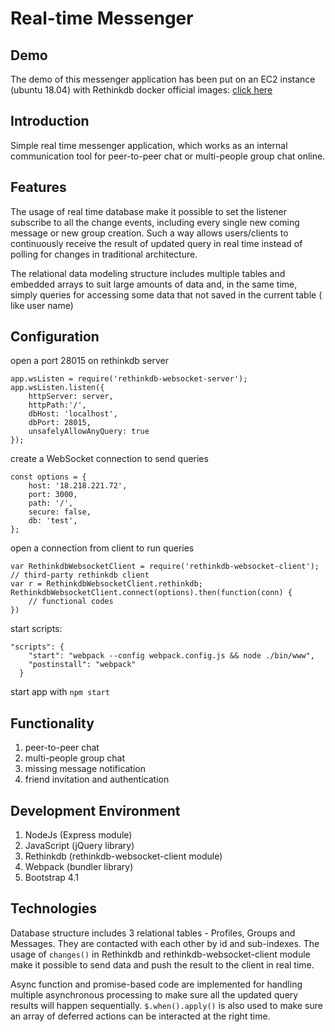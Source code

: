 # Real-time Messenger

## Demo
The demo of this messenger application has been put on an EC2 instance (ubuntu 18.04) with Rethinkdb docker official images: 
[click here](http://18.218.221.72) 

## Introduction
Simple real time messenger application, which works as an internal communication tool for peer-to-peer chat or multi-people 
group chat online. 

## Features
The usage of real time database make it possible to set the listener subscribe to all the change events, 
including every single new coming message or new group creation. Such a way allows users/clients to continuously receive the result 
of updated query in real time instead of polling for changes in traditional architecture.

The relational data modeling structure includes multiple tables and embedded arrays to suit large amounts of data and, 
in the same time, simply queries for accessing some data that not saved in the current table ( like user name)

## Configuration
open a port 28015 on rethinkdb server 
```
app.wsListen = require('rethinkdb-websocket-server');
app.wsListen.listen({
    httpServer: server,
    httpPath:'/',
    dbHost: 'localhost',
    dbPort: 28015,
    unsafelyAllowAnyQuery: true
});
```
create a WebSocket connection to send queries 
```
const options = {
    host: '18.218.221.72', 
    port: 3000,       
    path: '/',       
    secure: false,     
    db: 'test',        
};
```
open a connection from client to run queries 
```
var RethinkdbWebsocketClient = require('rethinkdb-websocket-client'); // third-party rethinkdb client
var r = RethinkdbWebsocketClient.rethinkdb;
RethinkdbWebsocketClient.connect(options).then(function(conn) {
    // functional codes
})
```
start scripts:
```
"scripts": {
    "start": "webpack --config webpack.config.js && node ./bin/www",
    "postinstall": "webpack"
  }
```
start app with ``npm start``
## Functionality
1. peer-to-peer chat
2. multi-people group chat
3. missing message notification
4. friend invitation and authentication

## Development Environment
1. NodeJs (Express module)
2. JavaScript (jQuery library)
3. Rethinkdb (rethinkdb-websocket-client module)
4. Webpack (bundler library)
5. Bootstrap 4.1 

## Technologies

Database structure includes 3 relational tables - Profiles, Groups and Messages. They are contacted with each other by id
and sub-indexes. The usage of `changes()` in Rethinkdb and rethinkdb-websocket-client module make it possible to send data 
and push the result to the client in real time.

Async function and promise-based code are implemented for handling multiple asynchronous processing to make sure all the 
updated query results will happen sequentially. `$.when().apply()` is also used to make sure an array of deferred actions
can be interacted at the right time.









